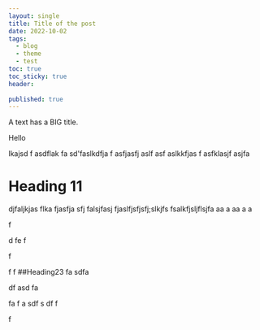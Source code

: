 ```yaml
---
layout: single
title: Title of the post
date: 2022-10-02
tags:
  - blog
  - theme
  - test
toc: true
toc_sticky: true
header:
  
published: true
---
```

A text has a BIG title.



Hello 

lkajsd f
asdflak fa
sd'faslkdfja f
asfjasfj aslf
asf aslkkfjas f
asfklasjf asjfa 



# Heading 11

djfaljkjas flka fjasfja sfj
falsjfasj fjaslfjsfjsfj;slkjfs
fsalkfjsljflsjfa
aa
a
aa
a
a

f

d
fe
f

f

f
f
##Heading23 
fa
sdfa

df
asd
fa

fa
f
a
sdf
s
df
f

f
